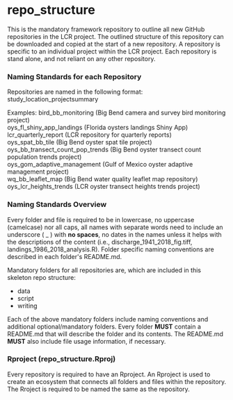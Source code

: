 # repo_structure
This is the mandatory framework repository to outline all new GitHub repositories in the LCR project. The outlined structure of this repository can be downloaded and copied at the start of a new repository. A repository is specific to an individual project within the LCR project. Each repository is stand alone, and not reliant on any other repository. 

### Naming Standards for each Repository  
Repositories are named in the following format: 
study_location_projectsummary  
  
Examples: 
bird_bb_monitoring (Big Bend camera and survey bird monitoring project)  
oys_fl_shiny_app_landings (Florida oysters landings Shiny App)  
lcr_quarterly_report (LCR repository for quarterly reports)  
oys_spat_bb_tile (Big Bend oyster spat tile project)  
oys_bb_transect_count_pop_trends (Big Bend oyster transect count population trends project)  
oys_gom_adaptive_management (Gulf of Mexico oyster adaptive management project)  
wq_bb_leaflet_map (Big Bend water quality leaflet map repository)  
oys_lcr_heights_trends (LCR oyster transect heights trends project)
  
### Naming Standards Overview
Every folder and file is required to be in lowercase, no uppercase (camelcase) nor all caps, all names with separate words need to include an underscore ( _ ) with **no spaces**, no dates in the names unless it helps with the descriptions of the content (i.e., discharge_1941_2018_fig.tiff, landings_1986_2018_analysis.R). Folder specific naming conventions are described in each folder's README.md.  
  
Mandatory folders for all repositories are, which are included in this skeleton repo structure:  
- data  
- script  
- writing  

Each of the above mandatory folders include naming conventions and additional optional/mandatory folders. Every folder **MUST** contain a README.md that will describe the folder and its contents. The README.md **MUST** also include file usage information, if necessary. 
  
### Rproject (repo_structure.Rproj)  
  
Every repository is required to have an Rproject. An Rproject is used to create an ecosystem that connects all folders and files within the repository. The Rroject is required to be named the same as the repository.  
